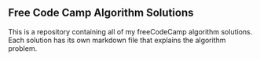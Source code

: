## Free Code Camp Algorithm Solutions

This is a repository containing all of my freeCodeCamp algorithm solutions. Each solution has its own markdown file that explains the algorithm problem.